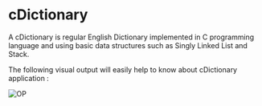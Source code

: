 # cDictionary
A cDictionary is regular English Dictionary implemented in C programming language and using basic data structures such as Singly Linked List and Stack.

The following visual output will easily help to know about cDictionary application :

![OP](https://user-images.githubusercontent.com/54701889/89552077-4e787f80-d829-11ea-8478-8b27d1fde87d.png)
